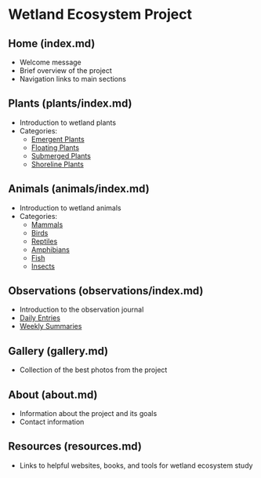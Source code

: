 # Wetland Ecosystem Project

## Home (index.md)
- Welcome message
- Brief overview of the project
- Navigation links to main sections

## Plants (plants/index.md)
- Introduction to wetland plants
- Categories:
  - [Emergent Plants](plants/emergent.md)
  - [Floating Plants](plants/floating.md)
  - [Submerged Plants](plants/submerged.md)
  - [Shoreline Plants](plants/shoreline.md)

## Animals (animals/index.md)
- Introduction to wetland animals
- Categories:
  - [Mammals](animals/mammals.md)
  - [Birds](animals/birds.md)
  - [Reptiles](animals/reptiles.md)
  - [Amphibians](animals/amphibians.md)
  - [Fish](animals/fish.md)
  - [Insects](animals/insects.md)

## Observations (observations/index.md)
- Introduction to the observation journal
- [Daily Entries](observations/daily-entries.md)
- [Weekly Summaries](observations/weekly-summaries.md)

## Gallery (gallery.md)
- Collection of the best photos from the project

## About (about.md)
- Information about the project and its goals
- Contact information

## Resources (resources.md)
- Links to helpful websites, books, and tools for wetland ecosystem study


